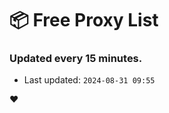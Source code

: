 # :package: Free Proxy List
### Updated every 15 minutes.

- Last updated: `2024-08-31 09:55`

:heart:
